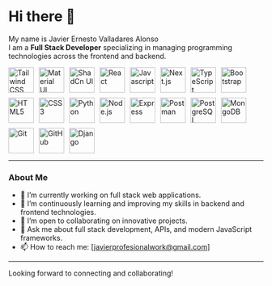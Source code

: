 # Hi there 👋

My name is Javier Ernesto Valladares Alonso  
I am a **Full Stack Developer** specializing in managing programming technologies across the frontend and backend.

<div class="container" style="display: flex; gap: 10px; flex-wrap: wrap;">

<!-- Frontend Technologies -->
<img width="50" src="https://raw.githubusercontent.com/marwin1991/profile-technology-icons/refs/heads/main/icons/tailwind_css.png" alt="Tailwind CSS" title="Tailwind CSS"/>
<img width="50" src="https://raw.githubusercontent.com/marwin1991/profile-technology-icons/refs/heads/main/icons/material_ui.png" alt="Material UI" title="Material UI"/>
<img width="50" src="https://raw.githubusercontent.com/marwin1991/profile-technology-icons/refs/heads/main/icons/shadcn_ui.png" alt="ShadCn UI" title="ShadCn UI"/>
<img width="50" src="https://raw.githubusercontent.com/marwin1991/profile-technology-icons/refs/heads/main/icons/react.png" alt="React" title="React"/>
<img width="50" src="https://raw.githubusercontent.com/marwin1991/profile-technology-icons/refs/heads/main/icons/javascript.png" alt="Javascript" title="Javascript"/>
<img width="50" src="https://raw.githubusercontent.com/marwin1991/profile-technology-icons/refs/heads/main/icons/next_js.png" alt="Next.js" title="Next.js"/>
<img width="50" src="https://raw.githubusercontent.com/marwin1991/profile-technology-icons/refs/heads/main/icons/typescript.png" alt="TypeScript" title="TypeScript"/>
<img width="50" src="https://raw.githubusercontent.com/marwin1991/profile-technology-icons/refs/heads/main/icons/bootstrap.png" alt="Bootstrap" title="Bootstrap"/>
<img width="50" src="https://cdn.jsdelivr.net/gh/devicons/devicon/icons/html5/html5-original.svg" alt="HTML5" title="HTML5"/>
<img width="50" src="https://cdn.jsdelivr.net/gh/devicons/devicon/icons/css3/css3-original.svg" alt="CSS3" title="CSS3"/>

<!-- Backend Technologies -->
<img width="50" src="https://cdn.jsdelivr.net/gh/devicons/devicon/icons/python/python-original.svg" alt="Python" title="Python"/>
<img width="50" src="https://cdn.jsdelivr.net/gh/devicons/devicon/icons/nodejs/nodejs-original.svg" alt="Node.js" title="Node.js"/>
<img width="50" src="https://cdn.jsdelivr.net/gh/devicons/devicon/icons/express/express-original.svg" alt="Express" title="Express"/>
<img width="50" src="https://cdn.jsdelivr.net/gh/devicons/devicon/icons/postman/postman-original.svg" alt="Postman" title="Postman"/>

<!-- Databases -->
<img width="50" src="https://cdn.jsdelivr.net/gh/devicons/devicon/icons/postgresql/postgresql-original.svg" alt="PostgreSQL" title="PostgreSQL"/>
<img width="50" src="https://cdn.jsdelivr.net/gh/devicons/devicon/icons/mongodb/mongodb-original.svg" alt="MongoDB" title="MongoDB"/>

<!-- Tools and Others -->
<img width="50" src="https://cdn.jsdelivr.net/gh/devicons/devicon/icons/git/git-original.svg" alt="Git" title="Git"/>
<img width="50" src="https://cdn.jsdelivr.net/gh/devicons/devicon/icons/github/github-original.svg" alt="GitHub" title="GitHub"/>
<img width="50" src="https://www.svgrepo.com/show/373554/django.svg" alt="Django" title="Django"/>
</div>

---

### About Me

- 🔭 I’m currently working on full stack web applications.
- 🌱 I’m continuously learning and improving my skills in backend and frontend technologies.
- 👯 I’m open to collaborating on innovative projects.
- 💬 Ask me about full stack development, APIs, and modern JavaScript frameworks.
- 📫 How to reach me: [javierprofesionalwork@gmail.com]

---

Looking forward to connecting and collaborating!
